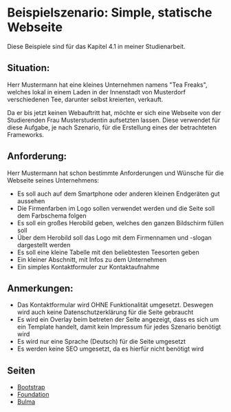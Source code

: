 # Beispielszenario: Simple, statische Webseite

Diese Beispiele sind für das Kapitel 4.1 in meiner Studienarbeit.

## Situation:

Herr Mustermann hat eine kleines Unternehmen namens "Tea Freaks", welches lokal
in einem Laden in der Innenstadt von Musterdorf verschiedenen Tee, darunter
selbst kreierten, verkauft.

Da er bis jetzt keinen Webauftritt hat, möchte er sich eine Webseite von der
Studierenden Frau Musterstudentin aufsetzten lassen. Diese verwendet für diese
Aufgabe, je nach Szenario, für die Erstellung eines der betrachteten Frameworks.

## Anforderung:

Herr Mustermann hat schon bestimmte Anforderungen und Wünsche für die Webseite
seines Unternehmens:

* Es soll auch auf dem Smartphone oder anderen kleinen Endgeräten gut aussehen
* Die Firmenfarben im Logo sollen verwendet werden und die Seite soll dem Farbschema folgen
* Es soll ein großes Herobild geben, welches den ganzen Bildschirm füllen soll
* Über dem Herobild soll das Logo mit dem Firmennamen und -slogan dargestellt werden
* Es soll eine kleine Tabelle mit den beliebtesten Teesorten geben
* Ein kleiner Abschnitt, mit Infos zu dem Unternehmen
* Ein simples Kontaktformuler zur Kontaktaufnahme

## Anmerkungen:

* Das Kontaktformular wird OHNE Funktionalität umgesetzt. Deswegen wird auch
  keine Datenschutzerklärung für die Seite gebraucht
* Es wird ein Overlay beim betreten der Seite angezeigt, dass es sich um ein
  Template handelt, damit kein Impressum für jedes Szenario benötigt wird
* Es wird nur eine Sprache (Deutsch) für die Seite umgesetzt
* Es werden keine SEO umgesetzt, da es hierfür nicht benötigt wird

## Seiten

* [Bootstrap](https://altraugsburg.github.io/studienarbeit-css-frameworks-code-beispiele/simple-statische-webseite/bootstrap/)
* [Foundation](https://altraugsburg.github.io/studienarbeit-css-frameworks-code-beispiele/simple-statische-webseite/foundation/)
* [Bulma](https://altraugsburg.github.io/studienarbeit-css-frameworks-code-beispiele/simple-statische-webseite/bulma/)
